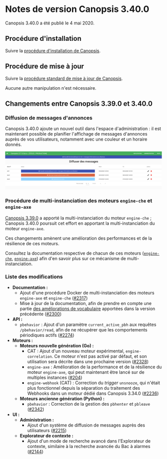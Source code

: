 # Notes de version Canopsis 3.40.0

Canopsis 3.40.0 a été publié le 4 mai 2020.

## Procédure d'installation

Suivre la [procédure d'installation de Canopsis](../guide-administration/installation/index.md).

## Procédure de mise à jour

Suivre la [procédure standard de mise à jour de Canopsis](../guide-administration/mise-a-jour/index.md).

Aucune autre manipulation n'est nécessaire.

## Changements entre Canopsis 3.39.0 et 3.40.0

### Diffusion de messages d'annonces

Canopsis 3.40.0 ajoute un nouvel outil dans l'espace d'administration : il est maintenant possible de planifier l'affichage de messages d'annonces auprès de vos utilisateurs, notamment avec une couleur et un horaire donnés.

![Messages de diffusion](img/3.40.0-diffusion-messages.png)

### Procédure de multi-instanciation des moteurs `engine-che` et `engine-axe`

[Canopsis 3.39.0](3.39.0.md) a apporté la multi-instanciation du moteur `engine-che` ; Canopsis 3.40.0 poursuit cet effort en apportant la multi-instanciation du moteur `engine-axe`.

Ces changements amènent une amélioration des performances et de la résilience de ces moteurs.

Consultez la documentation respective de chacun de ces moteurs ([`engine-che`](../guide-administration/moteurs/moteur-che.md#multi-instanciation), [`engine-axe`](../guide-administration/moteurs/moteur-axe.md#multi-instanciation)) afin d'en savoir plus sur ce mécanisme de multi-instanciation.

### Liste des modifications

*  **Documentation :**
    *  Ajout d'une procédure Docker de multi-instanciation des moteurs `engine-axe` et `engine-che` ([#2317](https://git.canopsis.net/canopsis/canopsis/issues/2317))
    *  Mise à jour de la documentation, afin de prendre en compte une partie [des améliorations de vocabulaire](3.39.0.md#ameliorations-diverses-du-vocabulaire-du-bac-a-alarmes) apportées dans la version précédente ([#2300](https://git.canopsis.net/canopsis/canopsis/issues/2300))
*  **API :**
    *  `pbehavior` : Ajout d'un paramètre `current_active_pbh` aux requêtes `/pbehavior/read`, afin de ne récupérer que les comportements périodiques actifs ([#2274](https://git.canopsis.net/canopsis/canopsis/issues/2274))
*  **Moteurs :**
    *  **Moteurs nouvelle génération (Go) :**
        *  CAT : Ajout d'un nouveau moteur expérimental, `engine-correlation`. Ce moteur n'est pas activé par défaut, et son utilisation sera décrite dans une prochaine version ([#2328](https://git.canopsis.net/canopsis/canopsis/issues/2328))
        *  `engine-axe` : Amélioration de la performance et de la résilience du moteur `engine-axe`, qui peut maintenant être lancé sur de multiples instances ([#204](https://git.canopsis.net/canopsis/go-engines/issues/204))
        *  `engine-webhook` (CAT) : Correction du *trigger* `unsnooze`, qui n'était plus fonctionnel depuis la séparation du traitement des Webhooks dans un moteur dédié dans Canopsis 3.34.0 ([#2236](https://git.canopsis.net/canopsis/canopsis/issues/2236))
    *  **Moteurs ancienne génération (Python) :**
        *  `pbehavior` : Correction de la gestion des `pbhenter` et `pbleave` ([#2342](https://git.canopsis.net/canopsis/canopsis/issues/2342))
*  **UI :**
    *  **Administration :**
        *  Ajout d'un système de diffusion de messages auprès des utilisateurs ([#2215](https://git.canopsis.net/canopsis/canopsis/issues/2215))
    *  **Explorateur de contexte :**
        *  Ajout d'un mode de recherche avancé dans l'Explorateur de contexte, similaire à la recherche avancée du Bac à alarmes ([#2144](https://git.canopsis.net/canopsis/canopsis/issues/2144))
